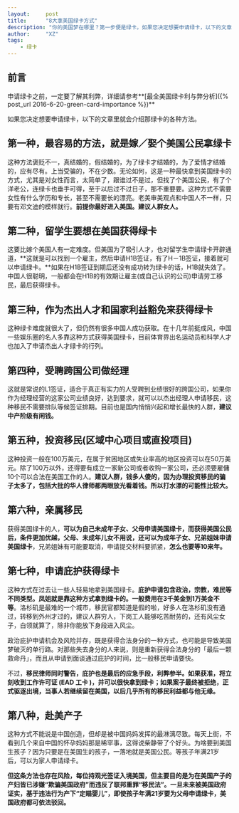 ```yaml
---
layout:     post
title:      "8大拿美国绿卡方式"
description: "你的美国梦在哪里？第一步便是绿卡。如果您决定想要申请绿卡，以下的文章里就会介绍那绿卡的各种方法。"
author:     "XZ"
tags:
    - 绿卡
---
```


## 前言

申请绿卡之前，一定要了解其利弊，详细请参考**[最全美国绿卡利与弊分析]({% post_url 2016-6-20-green-card-importance %})**

如果您决定想要申请绿卡，以下的文章里就会介绍那绿卡的各种方法。

## 第一种，最容易的方法，就是嫁／娶个美国公民拿绿卡

这种方法褒贬不一，真结婚的，假结婚的，为了绿卡才结婚的，为了爱情才结婚的，应有尽有。上当受骗的，不在少数。无论如何，这是一种最快拿到美国绿卡的方式，尤其是对女性而言，太简单了，跟谁过不是过，但找了个美国公民，有了个洋老公，连绿卡也垂手可得，至于以后过不过日子，那不重要要。这种方式不需要女性有什么学历和专长，甚至不需要长的漂亮。老美审美观点和中国人不一样，只要有邓文迪的模样就行。**前提你最好进入美国。建议人群女人。**

## 第二种，留学生要想在美国获得绿卡

这要比嫁个美国人有一定难度。但美国为了吸引人才，也对留学生申请绿卡开辟通道，**这就是可以找到一个雇主，然后申请H1B签证，有了H－1B签证，接着就可以申请绿卡。**如果在H1B签证到期后还没有成功转为绿卡的话，H1B就失效了。中国人很聪明，一般都会在H1B的有效期让雇主(或自己认识的公司)申请劳工移民，最后获得绿卡。

## 第三种，作为杰出人才和国家利益豁免来获得绿卡

这种绿卡难度就很大了，但仍然有很多中国人成功获取。在十几年前挺成风，中国一些娱乐圈的名人多靠这种方式获得美国绿卡，目前体育界出名运动员和科学人才也加入了申请杰出人才绿卡的行列。

## 第四种，受聘跨国公司做经理

这就是常说的L1签证，适合于真正有实力的人受聘到业绩很好的跨国公司，如果你作为经理经营的这家公司业绩良好，达到要求，就可以以杰出经理人申请移民，这种移民不需要排队等候签证排期。目前也是国内悄悄兴起和增长最快的人群，**建议中产阶级有闲钱。**

## 第五种，投资移民(区域中心项目或直投项目)

这种投资一般在100万美元，在属于贫困地区或失业率高的地区投资可以在50万美元。除了100万以外，还得要有成立一家新公司或者收购一家公司，还必须要雇傭10个可以合法在美国工作的人。**建议人群，钱多人傻的，因为办理投资移民的骗子太多了，包括大批的华人律师都两眼放光看着钱。所以打水漂的可能性比较大。**

## 第六种，亲属移民

获得美国绿卡的人，**可以为自己未成年子女、父母申请美国绿卡，而获得美国公民后，条件更加优越，父母、未成年儿女不用说，还可以为成年子女、兄弟姐妹申请美国绿卡**，兄弟姐妹有可能要取消，申请提交材料要抓紧，**怎么也要等10来年。**

## 第七种，申请庇护获得绿卡

这种方式在过去让一些人轻易地拿到美国绿卡。**庇护申请包含政治，宗教，难民等不同类型。凤姐就是靠这种方式拿到绿卡的。一般费用在3千美金到1万美金不等**。洛杉矶是最难的一个城市，移民官都知道是假的啦，好多人在洛杉矶没有通过，转移到外州才过的，建议人群穷人，下岗工人能够吃苦耐劳的，还有风尘女子，白领就算了，除非你能放下身段进入风尘。

政治庇护申请机会及风险并存，既是获得合法身分的一种方式，也可能是导致美国梦破灭的单行路。对那些失去身分的人来说，则是重新获得合法身分的「最后一颗救命丹」，而且从申请到面谈通过庇护的时间，比一般移民申请要快。

不过，**移民律师同时警告，庇护也是最后的应急手段，利弊参半。如果获准，将立刻收到工作许可证 (EAD 工卡 )，并可以很快拿到绿卡；如果案子最终被拒绝，正式驱逐出境，当事人若继续留在美国，以后几乎所有的移民利益都与他无缘。**

## 第八种，赴美产子

这种方式不能说是中国创造，但却是被中国妈妈发挥的最淋漓尽致。每天上街，不看到几个来自中国的怀孕妈妈那是稀罕事，这得说柴静带了个好头。为啥要到美国生孩子？因为只要是在美国生的孩子，一落地就是美国公民。等孩子年满21岁后，可以为家人申请绿卡。

**但这条方法也存在风险，每位持观光签证入境美国，但主要目的是为在美国产子的产妇皆已涉嫌“欺骗美国政府”而违反了联邦重罪“移民法”。一旦未来被美国政府证实，基于违法行为产下“定瞄婴儿”，即使孩子年满21岁要为父母申请绿卡，美国政府都可依法驳回。**